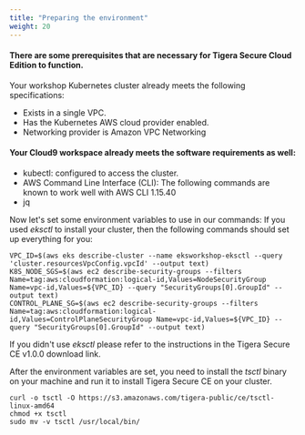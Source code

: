 ```yaml
---
title: "Preparing the environment"
weight: 20
---
```

#### There are some prerequisites that are necessary for Tigera Secure Cloud Edition to function.
Your workshop Kubernetes cluster already meets the following specifications:

* Exists in a single VPC.
* Has the Kubernetes AWS cloud provider enabled.
* Networking provider is Amazon VPC Networking

#### Your Cloud9 workspace already meets the software requirements as well:

* kubectl: configured to access the cluster.
* AWS Command Line Interface (CLI): The following commands are known to work well with AWS CLI 1.15.40
* jq

Now let's set some environment variables to use in our commands: If you used
_eksctl_ to install your cluster, then the following commands should set up
everything for you:
```
VPC_ID=$(aws eks describe-cluster --name eksworkshop-eksctl --query 'cluster.resourcesVpcConfig.vpcId' --output text)
K8S_NODE_SGS=$(aws ec2 describe-security-groups --filters Name=tag:aws:cloudformation:logical-id,Values=NodeSecurityGroup Name=vpc-id,Values=${VPC_ID} --query "SecurityGroups[0].GroupId" --output text)
CONTROL_PLANE_SG=$(aws ec2 describe-security-groups --filters Name=tag:aws:cloudformation:logical-id,Values=ControlPlaneSecurityGroup Name=vpc-id,Values=${VPC_ID} --query "SecurityGroups[0].GroupId" --output text)
```

If you didn't use _eksctl_ please refer to the instructions in the Tigera Secure CE v1.0.0 download link.

After the environment variables are set, you need to install the _tsctl_ binary on your machine and run it to install Tigera Secure CE on your cluster.

<!---
If you have a mac:
```
curl -o tsctl -O https://s3.amazonaws.com/tigera-public/ce/tsctl-darwin-amd64
chmod +x tsctl
```

If you are on a Linux box:
--->

```
curl -o tsctl -O https://s3.amazonaws.com/tigera-public/ce/tsctl-linux-amd64
chmod +x tsctl
sudo mv -v tsctl /usr/local/bin/
```
